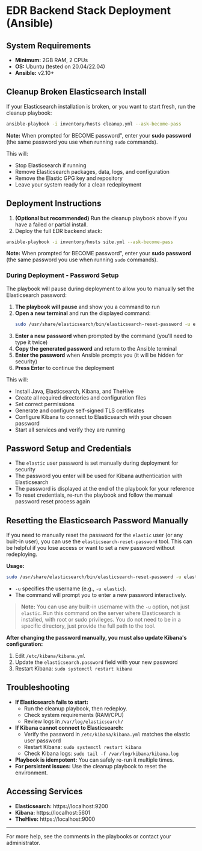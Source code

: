 # EDR Backend Stack Deployment (Ansible)

## System Requirements
- **Minimum:** 2GB RAM, 2 CPUs
- **OS:** Ubuntu (tested on 20.04/22.04)
- **Ansible:** v2.10+

## Cleanup Broken Elasticsearch Install
If your Elasticsearch installation is broken, or you want to start fresh, run the cleanup playbook:

```bash
ansible-playbook -i inventory/hosts cleanup.yml --ask-become-pass
```

**Note:** When prompted for BECOME password", enter your **sudo password** (the same password you use when running `sudo` commands).

This will:
- Stop Elasticsearch if running
- Remove Elasticsearch packages, data, logs, and configuration
- Remove the Elastic GPG key and repository
- Leave your system ready for a clean redeployment

## Deployment Instructions
1. **(Optional but recommended)** Run the cleanup playbook above if you have a failed or partial install.
2. Deploy the full EDR backend stack:

```bash
ansible-playbook -i inventory/hosts site.yml --ask-become-pass
```

**Note:** When prompted for BECOME password", enter your **sudo password** (the same password you use when running `sudo` commands).

### During Deployment - Password Setup
The playbook will pause during deployment to allow you to manually set the Elasticsearch password:

1. **The playbook will pause** and show you a command to run
2. **Open a new terminal** and run the displayed command:
   ```bash
   sudo /usr/share/elasticsearch/bin/elasticsearch-reset-password -u elastic
   ```
3. **Enter a new password** when prompted by the command (you'll need to type it twice)
4. **Copy the generated password** and return to the Ansible terminal
5. **Enter the password** when Ansible prompts you (it will be hidden for security)
6. **Press Enter** to continue the deployment

This will:
- Install Java, Elasticsearch, Kibana, and TheHive
- Create all required directories and configuration files
- Set correct permissions
- Generate and configure self-signed TLS certificates
- Configure Kibana to connect to Elasticsearch with your chosen password
- Start all services and verify they are running

## Password Setup and Credentials
- The `elastic` user password is set manually during deployment for security
- The password you enter will be used for Kibana authentication with Elasticsearch
- The password is displayed at the end of the playbook for your reference
- To reset credentials, re-run the playbook and follow the manual password reset process again

## Resetting the Elasticsearch Password Manually
If you need to manually reset the password for the `elastic` user (or any built-in user), you can use the `elasticsearch-reset-password` tool. This can be helpful if you lose access or want to set a new password without redeploying.

**Usage:**
```bash
sudo /usr/share/elasticsearch/bin/elasticsearch-reset-password -u elastic
```
- `-u` specifies the username (e.g., `-u elastic`).
- The command will prompt you to enter a new password interactively.

> **Note:** You can use any built-in username with the `-u` option, not just `elastic`.
> Run this command on the server where Elasticsearch is installed, with root or sudo privileges. You do not need to be in a specific directory, just provide the full path to the tool.

**After changing the password manually, you must also update Kibana's configuration:**
1. Edit `/etc/kibana/kibana.yml`
2. Update the `elasticsearch.password` field with your new password
3. Restart Kibana: `sudo systemctl restart kibana`

## Troubleshooting
- **If Elasticsearch fails to start:**
  - Run the cleanup playbook, then redeploy.
  - Check system requirements (RAM/CPU)
  - Review logs in `/var/log/elasticsearch/`
- **If Kibana cannot connect to Elasticsearch:**
  - Verify the password in `/etc/kibana/kibana.yml` matches the elastic user password
  - Restart Kibana: `sudo systemctl restart kibana`
  - Check Kibana logs: `sudo tail -f /var/log/kibana/kibana.log`
- **Playbook is idempotent:** You can safely re-run it multiple times.
- **For persistent issues:** Use the cleanup playbook to reset the environment.

## Accessing Services
- **Elasticsearch:** https://localhost:9200
- **Kibana:** https://localhost:5601
- **TheHive:** https://localhost:9000

---
For more help, see the comments in the playbooks or contact your administrator.

